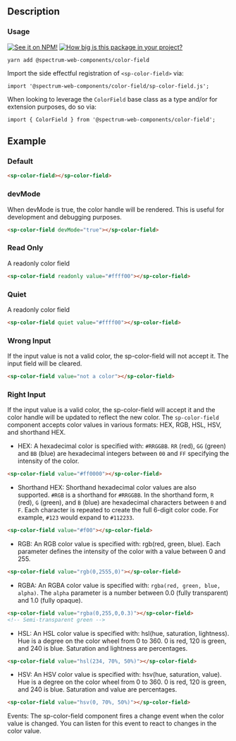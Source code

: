 ## Description

### Usage

[![See it on NPM!](https://img.shields.io/npm/v/@spectrum-web-components/color-field?style=for-the-badge)](https://www.npmjs.com/package/@spectrum-web-components/color-field)
[![How big is this package in your project?](https://img.shields.io/bundlephobia/minzip/@spectrum-web-components/color-field?style=for-the-badge)](https://bundlephobia.com/result?p=@spectrum-web-components/color-field)

```
yarn add @spectrum-web-components/color-field
```

Import the side effectful registration of `<sp-color-field>` via:

```
import '@spectrum-web-components/color-field/sp-color-field.js';
```

When looking to leverage the `ColorField` base class as a type and/or for extension purposes, do so via:

```
import { ColorField } from '@spectrum-web-components/color-field';
```

## Example

### Default

```html
<sp-color-field></sp-color-field>
```

### devMode

When devMode is true, the color handle will be rendered. This is useful for development and debugging purposes.

```html
<sp-color-field devMode="true"></sp-color-field>
```

### Read Only

A readonly color field

```html
<sp-color-field readonly value="#ffff00"></sp-color-field>
```

### Quiet

A readonly color field

```html
<sp-color-field quiet value="#ffff00"></sp-color-field>
```

### Wrong Input

If the input value is not a valid color, the sp-color-field will not accept it. The input field will be cleared.

```html
<sp-color-field value="not a color"></sp-color-field>
```

### Right Input

If the input value is a valid color, the sp-color-field will accept it and the color handle will be updated to reflect the new color.
The `sp-color-field` component accepts color values in various formats: HEX, RGB, HSL, HSV, and shorthand HEX.

-   HEX: A hexadecimal color is specified with: `#RRGGBB`. `RR` (red), `GG` (green) and `BB` (blue) are hexadecimal integers between `00` and `FF` specifying the intensity of the color.

```html
<sp-color-field value="#ff0000"></sp-color-field>
```

-   Shorthand HEX: Shorthand hexadecimal color values are also supported. `#RGB` is a shorthand for `#RRGGBB`. In the shorthand form, `R` (red), `G` (green), and `B` (blue) are hexadecimal characters between `0` and `F`. Each character is repeated to create the full 6-digit color code. For example, `#123` would expand to `#112233`.

```html
<sp-color-field value="#f00"></sp-color-field>
```

-   RGB: An RGB color value is specified with: rgb(red, green, blue). Each parameter defines the intensity of the color with a value between 0 and 255.

```html
<sp-color-field value="rgb(0,2555,0)"></sp-color-field>
```

-   RGBA: An RGBA color value is specified with: `rgba(red, green, blue, alpha)`. The `alpha` parameter is a number between 0.0 (fully transparent) and 1.0 (fully opaque).

```html
<sp-color-field value="rgba(0,255,0,0.3)"></sp-color-field>
<!-- Semi-transparent green -->
```

-   HSL: An HSL color value is specified with: hsl(hue, saturation, lightness). Hue is a degree on the color wheel from 0 to 360. 0 is red, 120 is green, and 240 is blue. Saturation and lightness are percentages.

```html
<sp-color-field value="hsl(234, 70%, 50%)"></sp-color-field>
```

-   HSV: An HSV color value is specified with: hsv(hue, saturation, value). Hue is a degree on the color wheel from 0 to 360. 0 is red, 120 is green, and 240 is blue. Saturation and value are percentages.

```html
<sp-color-field value="hsv(0, 70%, 50%)"></sp-color-field>
```

Events:
The sp-color-field component fires a change event when the color value is changed. You can listen for this event to react to changes in the color value.

